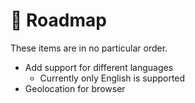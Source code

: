 # 🚗 Roadmap

These items are in no particular order.

* Add support for different languages
  * Currently only English is supported
* Geolocation for browser
